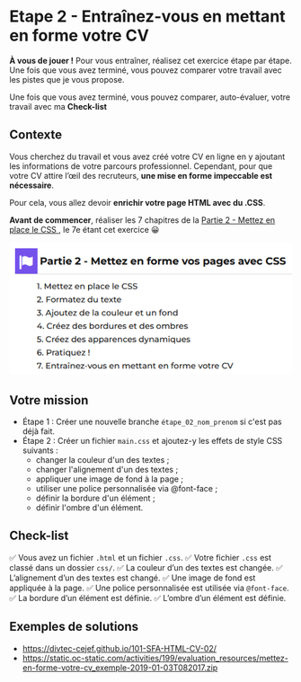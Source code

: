 # Etape 2 - Entraînez-vous en mettant en forme votre CV

**À vous de jouer !** Pour vous entraîner, réalisez cet exercice étape par étape.
Une fois que vous avez terminé, vous pouvez comparer votre travail avec les pistes que je vous propose.

Une fois que vous avez terminé, vous pouvez comparer, auto-évaluer, votre
travail avec ma **Check-list**

## Contexte

Vous cherchez du travail et vous avez créé votre CV en ligne en y ajoutant les informations
de votre parcours professionnel. Cependant, pour que votre CV attire l’œil des recruteurs,
**une mise en forme impeccable est nécessaire**.

Pour cela, vous allez devoir **enrichir votre page HTML avec du .CSS**.

**Avant de commencer**, réaliser les 7 chapitres de
la [Partie 2 - Mettez en place le CSS ](https://openclassrooms.com/fr/courses/1603881-apprenez-a-creer-votre-site-web-avec-html5-et-css3/1605060-mettez-en-place-le-css)
, le 7e étant cet exercice 😀

[![](images/oc-partie-2.png)](https://openclassrooms.com/fr/courses/1603881-apprenez-a-creer-votre-site-web-avec-html5-et-css3/1605060-mettez-en-place-le-css)

## Votre mission

* Étape 1 : Créer une nouvelle branche `étape_02_nom_prenom` si c'est pas déjà fait.
* Étape 2 : Créer un fichier `main.css` et ajoutez-y les effets de style CSS suivants :
  * changer la couleur d'un des textes ;
  * changer l'alignement d'un des textes ;
  * appliquer une image de fond à la page ;
  * utiliser une police personnalisée via @font-face ;
  * définir la bordure d'un élément ;
  * définir l'ombre d'un élément.

## Check-list

✅ Vous avez un fichier `.html` et un fichier `.css`.
✅ Votre fichier `.css` est classé dans un dossier `css/`.
✅ La couleur d’un des textes est changée.
✅ L’alignement d’un des textes est changé.
✅ Une image de fond est appliquée à la page.
✅ Une police personnalisée est utilisée via `@font-face`.
✅ La bordure d’un élément est définie.
✅ L’ombre d’un élément est définie.

## Exemples de solutions

* https://divtec-cejef.github.io/101-SFA-HTML-CV-02/
* https://static.oc-static.com/activities/199/evaluation_resources/mettez-en-forme-votre-cv_exemple-2019-01-03T082017.zip
